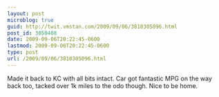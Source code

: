 ```yaml
---
layout: post
microblog: true
guid: http://twit.vmstan.com/2009/09/06/3810305096.html
post_id: 3050408
date: 2009-09-06T20:22:45-0600
lastmod: 2009-09-06T20:22:45-0600
type: post
url: /2009/09/06/3810305096.html
---
```

Made it back to KC with all bits intact. Car got fantastic MPG on the way back too, tacked over 1k miles to the odo though. Nice to be home.
